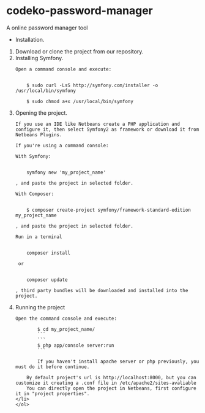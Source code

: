 # codeko-password-manager
A online password manager tool

- Installation.
<ol>
<li>
Download or clone the project from our repository.
</li>
<li>
Installing Symfony.

    Open a command console and execute: 

        
        $ sudo curl -LsS http://symfony.com/installer -o /usr/local/bin/symfony
       
        $ sudo chmod a+x /usr/local/bin/symfony       
</li>
<li>
Opening the project.

    If you use an IDE like Netbeans create a PHP application and configure it, then select Symfony2 as framework or download it from Netbeans Plugins.

    If you're using a command console: 
        
    With Symfony:


        symfony new 'my_project_name'

    , and paste the project in selected folder.

    With Composer:


        $ composer create-project symfony/framework-standard-edition my_project_name

    , and paste the project in selected folder.
    
    Run in a terminal 


        composer install

     or 


        composer update

    , third party bundles will be downloaded and installed into the project.
</li>
<li>
Running the project

    Open the command console and execute:
        
```
        $ cd my_project_name/
        ```
        ```
        $ php app/console server:run
        ```

        If you haven't install apache server or php previously, you must do it before continue.
    
    By default project's url is http://localhost:8000, but you can customize it creating a .conf file in /etc/apache2/sites-avaliable 
    You can directly open the project in Netbeans, first configure it in "project properties". 
</li>
</ol>